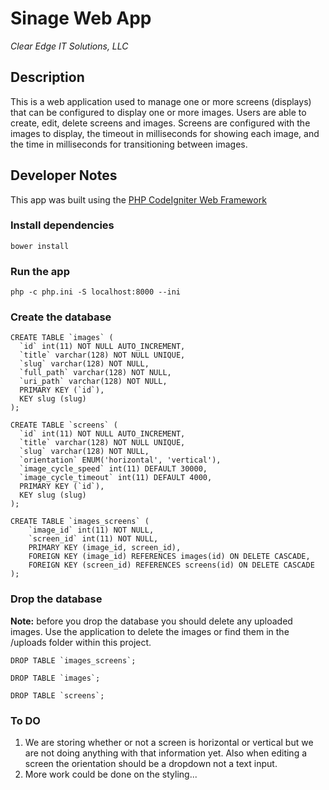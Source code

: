 # Sinage Web App
*Clear Edge IT Solutions, LLC*

## Description

This is a web application used to manage one or more screens (displays) that can be configured to display one or more
images.  Users are able to create, edit, delete screens and images.  Screens are configured with the images to display,
the timeout in milliseconds for showing each image, and the time in milliseconds for transitioning between images.

## Developer Notes

This app was built using the [PHP CodeIgniter Web Framework](https://codeigniter.com/)

### Install dependencies

    bower install

### Run the app

    php -c php.ini -S localhost:8000 --ini

### Create the database

    CREATE TABLE `images` (
      `id` int(11) NOT NULL AUTO_INCREMENT,
      `title` varchar(128) NOT NULL UNIQUE,
      `slug` varchar(128) NOT NULL,
      `full_path` varchar(128) NOT NULL,
      `uri_path` varchar(128) NOT NULL,
      PRIMARY KEY (`id`),
      KEY slug (slug)
    );

    CREATE TABLE `screens` (
      `id` int(11) NOT NULL AUTO_INCREMENT,
      `title` varchar(128) NOT NULL UNIQUE,
      `slug` varchar(128) NOT NULL,
      `orientation` ENUM('horizontal', 'vertical'),
      `image_cycle_speed` int(11) DEFAULT 30000,
      `image_cycle_timeout` int(11) DEFAULT 4000,
      PRIMARY KEY (`id`),
      KEY slug (slug)
    );

    CREATE TABLE `images_screens` (
    	`image_id` int(11) NOT NULL,
    	`screen_id` int(11) NOT NULL,
    	PRIMARY KEY (image_id, screen_id),
    	FOREIGN KEY (image_id) REFERENCES images(id) ON DELETE CASCADE,
    	FOREIGN KEY (screen_id) REFERENCES screens(id) ON DELETE CASCADE
    );

### Drop the database

**Note:** before you drop the database you should delete any uploaded images.  Use the application to delete the images or
find them in the /uploads folder within this project.

    DROP TABLE `images_screens`;

    DROP TABLE `images`;

    DROP TABLE `screens`;

### To DO

1. We are storing whether or not a screen is horizontal or vertical but we are not doing anything with that information
yet.  Also when editing a screen the orientation should be a dropdown not a text input.
2. More work could be done on the styling...